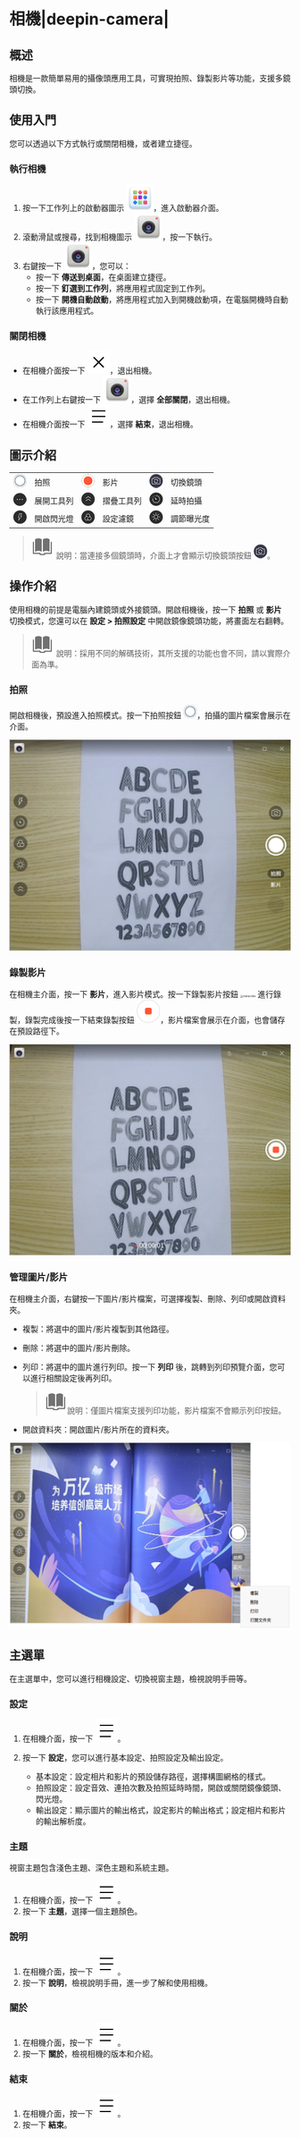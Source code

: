 # 相機|deepin-camera|

## 概述

相機是一款簡單易用的攝像頭應用工具，可實現拍照、錄製影片等功能，支援多鏡頭切換。

## 使用入門

您可以透過以下方式執行或關閉相機，或者建立捷徑。

### 執行相機

1. 按一下工作列上的啟動器圖示 ![deepin_launcher](../common/deepin_launcher.svg)，進入啟動器介面。
2. 滾動滑鼠或搜尋，找到相機圖示 ![camera](../common/camera.svg)，按一下執行。
3. 右鍵按一下 ![camera](../common/camera.svg)，您可以：
   - 按一下 **傳送到桌面**，在桌面建立捷徑。
   - 按一下 **釘選到工作列**，將應用程式固定到工作列。
   - 按一下 **開機自動啟動**，將應用程式加入到開機啟動項，在電腦開機時自動執行該應用程式。

### 關閉相機

- 在相機介面按一下 ![close](../common/close.svg)，退出相機。
- 在工作列上右鍵按一下 ![camera](../common/camera.svg)，選擇 **全部關閉**，退出相機。
- 在相機介面按一下 ![icon_menu](../common/icon_menu.svg)，選擇 **結束**，退出相機。

## 圖示介紹

<table class="block1">
    <tbody>
        <tr>
            <td><img src="../common/photograph.png" alt="拍照" class="inline" /></td>
            <td>拍照</td>
            <td><img src="../common/record.png" alt="影片" class="inline" /></td>
            <td>影片</td>
            <td><img src="../common/switch.png" alt="切換鏡頭" class="inline" /></td>
            <td>切換鏡頭</td>
        </tr>
        <tr>
            <td><img src="../common/more.png" alt="展開" class="inline" /></td>
            <td>展開工具列</td>
            <td><img src="../common/fold.png" alt="摺疊" class="inline" /></td>
            <td>摺疊工具列</td>
            <td><img src="../common/delay.png" alt="延時" class="inline" /></td>
            <td>延時拍攝</td>
       </tr>   
       <tr>
            <td><img src="../common/flashlight.png" alt="閃光燈" class="inline" /></td>
            <td>開啟閃光燈</td>
            <td><img src="../common/filter.png" alt="濾鏡" class="inline" /></td>
            <td>設定濾鏡</td>
            <td><img src="../common/exposure.png" alt="曝光" class="inline" /></td>
            <td>調節曝光度</td>
        </tr>
    </tbody>
</table>

> ![notes](../common/notes.svg) 說明：當連接多個鏡頭時，介面上才會顯示切換鏡頭按鈕 ![icon](../common/switch.png)。

## 操作介紹

使用相機的前提是電腦內建鏡頭或外接鏡頭。開啟相機後，按一下 **拍照** 或 **影片** 切換模式，您還可以在 **設定 > 拍照設定** 中開啟鏡像鏡頭功能，將畫面左右翻轉。

> ![notes](../common/notes.svg) 說明：採用不同的解碼技術，其所支援的功能也會不同，請以實際介面為準。

### 拍照

開啟相機後，預設進入拍照模式。按一下拍照按鈕 ![photograph](../common/photograph.png)，拍攝的圖片檔案會展示在介面。

<img src="fig/image.png" alt="image" style="zoom: 80%;" />

### 錄製影片

在相機主介面，按一下 **影片**，進入影片模式。按一下錄製影片按鈕 <img src="../common/record.svg" alt="transcribe" style="zoom:33%;" /> 進行錄製，錄製完成後按一下結束錄製按鈕 <img src="../common/stop.svg" alt="stop" style="zoom: 33%;" />，影片檔案會展示在介面，也會儲存在預設路徑下。

<img src="fig/video.png" alt="video" style="zoom:80%;" />

### 管理圖片/影片

在相機主介面，右鍵按一下圖片/影片檔案，可選擇複製、刪除、列印或開啟資料夾。

- 複製：將選中的圖片/影片複製到其他路徑。
- 刪除：將選中的圖片/影片刪除。
- 列印：將選中的圖片進行列印。按一下 **列印** 後，跳轉到列印預覽介面，您可以進行相關設定後再列印。

   > ![notes](../common/notes.svg)說明：僅圖片檔案支援列印功能，影片檔案不會顯示列印按鈕。

- 開啟資料夾：開啟圖片/影片所在的資料夾。

<img src="fig/right_menu.png" alt="right_menu" style="zoom:80%;" />

## 主選單

在主選單中，您可以進行相機設定、切換視窗主題，檢視說明手冊等。

### 設定

1. 在相機介面，按一下 ![icon_menu](../common/icon_menu.svg)。
2. 按一下 **設定**，您可以進行基本設定、拍照設定及輸出設定。

   - 基本設定：設定相片和影片的預設儲存路徑，選擇構圖網格的樣式。
   - 拍照設定：設定音效、連拍次數及拍照延時時間，開啟或關閉鏡像鏡頭、閃光燈。
   - 輸出設定：顯示圖片的輸出格式，設定影片的輸出格式；設定相片和影片的輸出解析度。

### 主題

視窗主題包含淺色主題、深色主題和系統主題。
1. 在相機介面，按一下 ![icon_menu](../common/icon_menu.svg)。
2. 按一下 **主題**，選擇一個主題顏色。

### 說明

1. 在相機介面，按一下 ![icon_menu](../common/icon_menu.svg)。
2. 按一下 **說明**，檢視說明手冊，進一步了解和使用相機。

### 關於

1. 在相機介面，按一下 ![icon_menu](../common/icon_menu.svg)。
2. 按一下 **關於**，檢視相機的版本和介紹。

### 結束

1. 在相機介面，按一下 ![icon_menu](../common/icon_menu.svg)。
2. 按一下 **結束**。